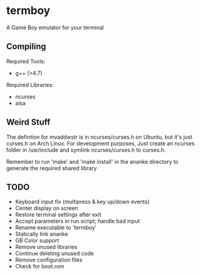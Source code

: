 termboy
=======

A Game Boy emulator for your terminal

Compiling
---------
Required Tools:
* g++ (>4.7)

Required Libraries:
* ncurses
* alsa

Weird Stuff
-----------

The defintion for mvaddwstr is in ncurses/curses.h on Ubuntu, but it's just curses.h on Arch Linux.  For development purposes, Just create an ncurses folder in /usr/include and symlink ncurses/curses.h to curses.h.

Remember to run 'make' and 'make install' in the ananke directory to generate the required shared library

TODO
----
* Keyboard input fix (multipress & key up/down events)
* Center display on screen
* Restore terminal settings after exit
* Accept parameters in run script; handle bad input
* Rename executable to 'termboy'
* Statically link ananke
* GB Color support
* Remove unused libraries
* Continue deleting unused code
* Remove configuration files
* Check for boot.rom
